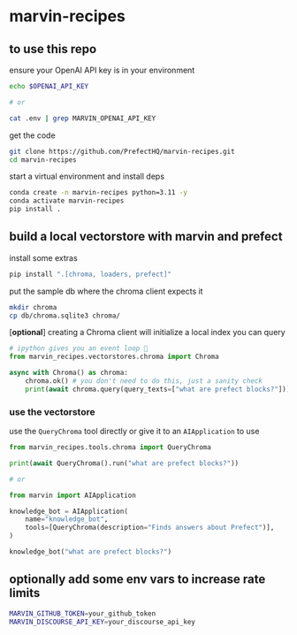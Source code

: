 # marvin-recipes

## to use this repo
ensure your OpenAI API key is in your environment
```bash
echo $OPENAI_API_KEY

# or

cat .env | grep MARVIN_OPENAI_API_KEY
```

get the code
```bash
git clone https://github.com/PrefectHQ/marvin-recipes.git
cd marvin-recipes
```

start a virtual environment and install deps
```bash
conda create -n marvin-recipes python=3.11 -y
conda activate marvin-recipes
pip install .
```


## build a local vectorstore with marvin and prefect
install some extras
```bash
pip install ".[chroma, loaders, prefect]"
```

put the sample db where the chroma client expects it
```bash
mkdir chroma
cp db/chroma.sqlite3 chroma/
```

[**optional**] creating a Chroma client will initialize a local index you can query
```python
# ipython gives you an event loop 🙂
from marvin_recipes.vectorstores.chroma import Chroma

async with Chroma() as chroma:
    chroma.ok() # you don't need to do this, just a sanity check
    print(await chroma.query(query_texts=["what are prefect blocks?"]))
```

### use the vectorstore
use the `QueryChroma` tool directly or give it to an `AIApplication` to use
```python
from marvin_recipes.tools.chroma import QueryChroma

print(await QueryChroma().run("what are prefect blocks?"))

# or

from marvin import AIApplication

knowledge_bot = AIApplication(
    name="knowledge_bot",
    tools=[QueryChroma(description="Finds answers about Prefect")],
)

knowledge_bot("what are prefect blocks?")
```

## optionally add some env vars to increase rate limits
```bash
MARVIN_GITHUB_TOKEN=your_github_token
MARVIN_DISCOURSE_API_KEY=your_discourse_api_key
```